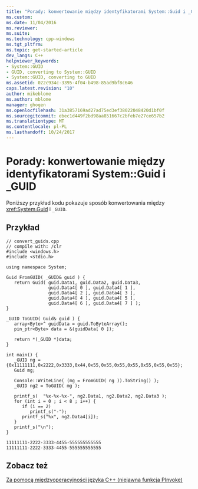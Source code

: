 ```yaml
---
title: "Porady: konwertowanie między identyfikatorami System::Guid i _GUID | Dokumentacja firmy Microsoft"
ms.custom: 
ms.date: 11/04/2016
ms.reviewer: 
ms.suite: 
ms.technology: cpp-windows
ms.tgt_pltfrm: 
ms.topic: get-started-article
dev_langs: C++
helpviewer_keywords:
- System::GUID
- GUID, converting to System::GUID
- System::GUID, converting to GUID
ms.assetid: 022c934c-3395-4f04-b498-85ad9bf8c646
caps.latest.revision: "10"
author: mikeblome
ms.author: mblome
manager: ghogen
ms.openlocfilehash: 31a3857169ad27ad75ed3ef38022048420d1bf0f
ms.sourcegitcommit: ebec1d449f2bd98aa851667c2bfeb7e27ce657b2
ms.translationtype: MT
ms.contentlocale: pl-PL
ms.lasthandoff: 10/24/2017
---
```

# <a name="how-to-convert-between-systemguid-and-guid"></a>Porady: konwertowanie między identyfikatorami System::Guid i _GUID
Poniższy przykład kodu pokazuje sposób konwertowania między <xref:System.Guid> i `_GUID`.  
  
## <a name="example"></a>Przykład  
  
```  
// convert_guids.cpp  
// compile with: /clr  
#include <windows.h>  
#include <stdio.h>  
  
using namespace System;  
  
Guid FromGUID( _GUID& guid ) {  
   return Guid( guid.Data1, guid.Data2, guid.Data3,   
                guid.Data4[ 0 ], guid.Data4[ 1 ],   
                guid.Data4[ 2 ], guid.Data4[ 3 ],   
                guid.Data4[ 4 ], guid.Data4[ 5 ],   
                guid.Data4[ 6 ], guid.Data4[ 7 ] );  
}  
  
_GUID ToGUID( Guid& guid ) {  
   array<Byte>^ guidData = guid.ToByteArray();  
   pin_ptr<Byte> data = &(guidData[ 0 ]);  
  
   return *(_GUID *)data;  
}  
  
int main() {  
   _GUID ng = {0x11111111,0x2222,0x3333,0x44,0x55,0x55,0x55,0x55,0x55,0x55,0x55};  
   Guid mg;  
  
   Console::WriteLine( (mg = FromGUID( ng )).ToString() );  
   _GUID ng2 = ToGUID( mg );  
  
   printf_s(  "%x-%x-%x-", ng2.Data1, ng2.Data2, ng2.Data3 );  
   for (int i = 0 ; i < 8 ; i++) {  
      if (i == 2)  
         printf_s("-");  
      printf_s("%x", ng2.Data4[i]);  
   }  
   printf_s("\n");  
}  
```  
  
```Output  
11111111-2222-3333-4455-555555555555  
11111111-2222-3333-4455-555555555555  
```  
  
## <a name="see-also"></a>Zobacz też  
 [Za pomocą międzyoperacyjności języka C++ (niejawna funkcja PInvoke)](../dotnet/using-cpp-interop-implicit-pinvoke.md)